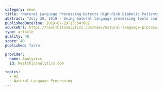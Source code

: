 ```yaml
---
category: news
title: "Natural Language Processing Detects High-Risk Diabetic Patients"
abstract: "July 29, 2019 - Using natural language processing tools could help providers better detect low blood sugar in patients with diabetes, leading to improved chronic disease management, revealed a study published in the journal Current Medical Research and ..."
publishedDateTime: 2019-07-29T13:54:00Z
sourceUrl: https://healthitanalytics.com/news/natural-language-processing-detects-high-risk-diabetic-patients
type: article
quality: 40
score: 40
published: false

provider:
  name: Analytics
  id: healthitanalytics.com

topics:
  - AI
  - Natural Language Processing
---
```

